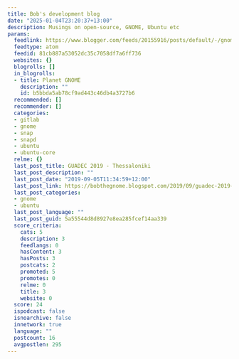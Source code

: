 ```yaml
---
title: Bob's development blog
date: "2025-01-04T23:20:37+13:00"
description: Musings on open-source, GNOME, Ubuntu etc
params:
  feedlink: https://www.blogger.com/feeds/20155916/posts/default/-/gnome
  feedtype: atom
  feedid: 81cb887a53052dc35c7058df7a6ff736
  websites: {}
  blogrolls: []
  in_blogrolls:
  - title: Planet GNOME
    description: ""
    id: b5bbda5ab78cf9ad443c46db4a3727b6
  recommended: []
  recommender: []
  categories:
  - gitlab
  - gnome
  - snap
  - snapd
  - ubuntu
  - ubuntu-core
  relme: {}
  last_post_title: GUADEC 2019 - Thessaloniki
  last_post_description: ""
  last_post_date: "2019-09-05T11:34:59+12:00"
  last_post_link: https://bobthegnome.blogspot.com/2019/09/guadec-2019-thessaloniki.html
  last_post_categories:
  - gnome
  - ubuntu
  last_post_language: ""
  last_post_guid: 5a55544d8d8927e8ea285fcef14aa339
  score_criteria:
    cats: 5
    description: 3
    feedlangs: 0
    hasContent: 3
    hasPosts: 3
    postcats: 2
    promoted: 5
    promotes: 0
    relme: 0
    title: 3
    website: 0
  score: 24
  ispodcast: false
  isnoarchive: false
  innetwork: true
  language: ""
  postcount: 16
  avgpostlen: 295
---
```

